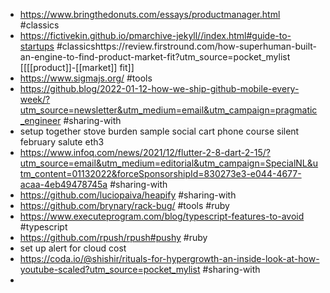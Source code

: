 - https://www.bringthedonuts.com/essays/productmanager.html #classics
- https://fictivekin.github.io/pmarchive-jekyll//index.html#guide-to-startups #classicshttps://review.firstround.com/how-superhuman-built-an-engine-to-find-product-market-fit?utm_source=pocket_mylist [[[[product]]-[[market]] fit]]
- https://www.sigmajs.org/ #tools
- https://github.blog/2022-01-12-how-we-ship-github-mobile-every-week/?utm_source=newsletter&utm_medium=email&utm_campaign=pragmatic_engineer #sharing-with
- setup together stove burden sample social cart phone course silent february salute eth3
- https://www.infoq.com/news/2021/12/flutter-2-8-dart-2-15/?utm_source=email&utm_medium=editorial&utm_campaign=SpecialNL&utm_content=01132022&forceSponsorshipId=830273e3-e044-4677-acaa-4eb49478745a #sharing-with
- https://github.com/luciopaiva/heapify #sharing-with
- https://github.com/brynary/rack-bug/ #tools #ruby
- https://www.executeprogram.com/blog/typescript-features-to-avoid #typescript
- https://github.com/rpush/rpush#pushy #ruby
- set up alert for cloud cost
- https://coda.io/@shishir/rituals-for-hypergrowth-an-inside-look-at-how-youtube-scaled?utm_source=pocket_mylist #sharing-with
- 
